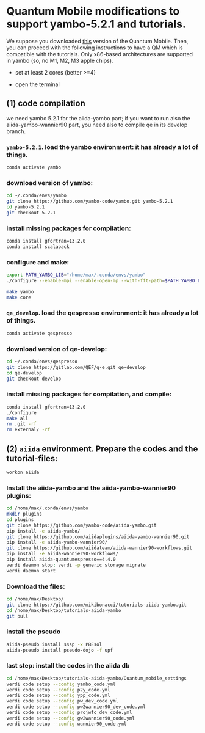 # Quantum Mobile modifications to support yambo-5.2.1 and tutorials.

We suppose you downloaded [this](https://quantum-mobile.readthedocs.io/en/latest/releases/versions/23.04.03.html) version of the Quantum Mobile. 
Then, you can proceed with the following instructions to have a QM which is compatible with the tutorials.
Only x86-based architectures are supported in yambo (so, no M1, M2, M3 apple chips).

- set at least 2 cores (better >=4)

- open the terminal

## (1) code compilation

we need yambo 5.2.1 for the aiida-yambo part; if you want to run also the
aiida-yambo-wannier90 part, you need also to compile qe in its develop branch.

### `yambo-5.2.1`. load the yambo environment: it has already a lot of things.
```bash
conda activate yambo
```

### download version of yambo:
```bash
cd ~/.conda/envs/yambo
git clone https://github.com/yambo-code/yambo.git yambo-5.2.1
cd yambo-5.2.1
git checkout 5.2.1
```

### install missing packages for compilation:
```bash
conda install gfortran=13.2.0
conda install scalapack
```

### configure and make:
```bash
export PATH_YAMBO_LIB="/home/max/.conda/envs/yambo"
./configure --enable-mpi --enable-open-mp --with-fft-path=$PATH_YAMBO_LIB --with-hdf5-path=$PATH_YAMBO_LIB --with-netcdf-path=$PATH_YAMBO_LIB --with-netcdff-path=$PATH_YAMBO_LIB --disable-hdf5-par-io --with-libxc-path=$PATH_YAMBO_LIB --with-scalapack-libs=$PATH_YAMBO_LIB/lib/libscalapack.so --with-blacs-libs=$PATH_YAMBO_LIB/lib/libscalapack.so --enable-par-linalg

make yambo
make core
```

### `qe_develop`. load the qespresso environment: it has already a lot of things.
```bash
conda activate qespresso
```

### download version of qe-develop:
```bash
cd ~/.conda/envs/qespresso
git clone https://gitlab.com/QEF/q-e.git qe-develop
cd qe-develop
git checkout develop
```

### install missing packages for compilation, and compile:
```bash
conda install gfortran=13.2.0
./configure
make all
rm .git -rf
rm external/ -rf
```

## (2) `aiida` environment. Prepare the codes and the tutorial-files:

```bash
workon aiida
```
### Install the aiida-yambo and the aiida-yambo-wannier90 plugins:
```bash
cd /home/max/.conda/envs/yambo
mkdir plugins
cd plugins
git clone https://github.com/yambo-code/aiida-yambo.git
pip install -e aiida-yambo/
git clone https://github.com/aiidaplugins/aiida-yambo-wannier90.git
pip install -e aiida-yambo-wannier90/
git clone https://github.com/aiidateam/aiida-wannier90-workflows.git
pip install -e aiida-wannier90-workflows/
pip install aiida-quantumespresso==4.4.0
verdi daemon stop; verdi -p generic storage migrate
verdi daemon start
```

### Download the files:
```bash
cd /home/max/Desktop/
git clone https://github.com/mikibonacci/tutorials-aiida-yambo.git
cd /home/max/Desktop/tutorials-aiida-yambo
git pull
```

### install the pseudo

```bash
aiida-pseudo install sssp -x PBEsol
aiida-pseudo install pseudo-dojo -f upf
```

### last step: install the codes in the aiida db

```bash
cd /home/max/Desktop/tutorials-aiida-yambo/Quantum_mobile_settings
verdi code setup --config yambo_code.yml
verdi code setup --config p2y_code.yml
verdi code setup --config ypp_code.yml
verdi code setup --config pw_dev_code.yml
verdi code setup --config pw2wannier90_dev_code.yml
verdi code setup --config projwfc_dev_code.yml
verdi code setup --config gw2wannier90_code.yml
verdi code setup --config wannier90_code.yml
```

